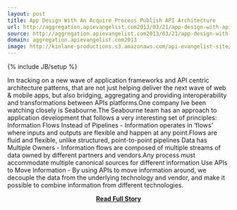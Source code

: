 ```yaml
---
layout: post
title: App Design With An Acquire Process Publish API Architecture
url: http://aggregation.apievangelist.com2013/03/21/app-design-with-apis-using-an-acquire-process-publish-ap2-architecture/
source: http://aggregation.apievangelist.com2013/03/21/app-design-with-apis-using-an-acquire-process-publish-ap2-architecture/
domain: aggregation.apievangelist.com2013
image: http://kinlane-productions.s3.amazonaws.com/api-evangelist-site/blog/seabourne-logo-2013.png
---
```

{% include JB/setup %}<p>Im tracking on a new wave of application frameworks and API centric architecture patterns, that are not just helping deliver the next wave of web &amp; mobile apps, but also bridging, aggregating and providing interoperability and transformations between APIs platforms.One company Ive been watching closely is Seabourne.The Seabourne team has an approach to application development that follows a very interesting set of principles: Information Flows Instead of Pipelines - Information operates in ‘flows’ where inputs and outputs are flexible and happen at any point.Flows are fluid and flexible, unlike structured, point-to-point pipelines Data has Multiple Owners - Information flows are composed of multiple streams of data owned by different partners and vendors.Any process must accommodate multiple canonical sources for different information Use APIs to Move Information - By using APIs to move information around, we decouple the data from the underlying technology and vendor, and make it possible to combine information from different technologies.</p>
<center><p><a href="http://aggregation.apievangelist.com2013/03/21/app-design-with-apis-using-an-acquire-process-publish-ap2-architecture/" style='padding:25px; font-sze:18px; font-weight: bold;'>Read Full Story</a></p></center>

